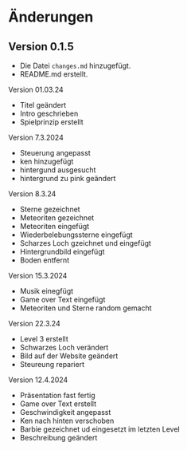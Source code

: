# Änderungen

## Version 0.1.5

- Die Datei `changes.md` hinzugefügt.
- README.md erstellt.

Version 01.03.24

- Titel geändert
- Intro geschrieben
- Spielprinzip erstellt

Version 7.3.2024

- Steuerung angepasst
- ken hinzugefügt
- hintergund ausgesucht
- hintergrund zu pink geändert

Version 8.3.24

- Sterne gezeichnet
- Meteoriten gezeichnet
- Meteoriten eingefügt
- Wiederbelebungssterne eingefügt
- Scharzes Loch gzeichnet und eingefügt
- Hintergrundbild eingefügt
- Boden entfernt

Version 15.3.2024

- Musik einegfügt
- Game over Text eingefügt
- Meteoriten und Sterne random gemacht

Version 22.3.24

- Level 3 erstellt
- Schwarzes Loch verändert
- Bild auf der Website geändert
- Steureung repariert

Version 12.4.2024

- Präsentation fast fertig
- Game over Text erstellt
- Geschwindigkeit angepasst
- Ken nach hinten verschoben
- Barbie gezeichnet ud eingesetzt im letzten Level
- Beschreibung geändert
